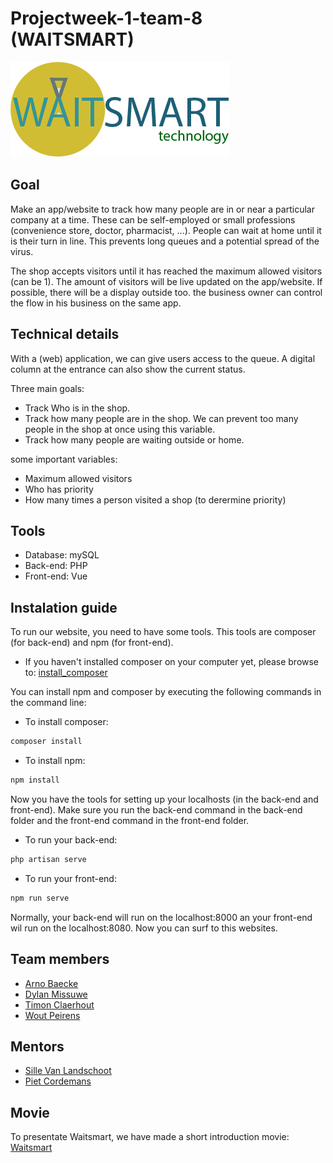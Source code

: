 ﻿# Projectweek-1-team-8 (WAITSMART)

![WAITSMART](img/readme-logo.png)
 
## Goal
Make an app/website to track how many people are in or near a particular company at a time. These can be self-employed or small professions (convenience store, doctor, pharmacist, ...).
People can wait at home until it is their turn in line. This prevents long queues and a potential spread of the virus.

The shop accepts visitors until it has reached the maximum allowed visitors (can be 1).
The amount of visitors will be live updated on the app/website. If possible, there will be a display outside too.
the business owner can control the flow in his business on the same app.

## Technical details
With a (web) application, we can give users access to the queue. A digital column at the entrance can also show the current status.

Three main goals:
- Track Who is in the shop.
- Track how many people are in the shop. We can prevent too many people in the shop at once using this variable.
- Track how many people are waiting outside or home.

some important variables:
- Maximum allowed visitors
- Who has priority
- How many times a person visited a shop (to derermine priority)

## Tools
- Database: mySQL
- Back-end: PHP
- Front-end: Vue

## Instalation guide
To run our website, you need to have some tools. This tools are composer (for back-end) and npm (for front-end). 

- If you haven't installed composer on your computer yet, please browse to: [install_composer](https://getcomposer.org/download/)

You can install npm and composer by executing the following commands in the command line:

- To install composer:
```powershell
composer install
```
- To install npm:
```powershell
npm install
```
Now you have the tools for setting up your localhosts (in the back-end and front-end). Make sure you run the back-end command in the back-end folder and the front-end command in the front-end folder.
- To run your back-end:
```powershell
php artisan serve
```
- To run your front-end:
```powershell
npm run serve
```
Normally, your back-end will run on the localhost:8000 an your front-end wil run on the localhost:8080. Now you can surf to this websites.

## Team members
- [Arno Baecke](https://github.com/arnobaecke)
- [Dylan Missuwe](https://github.com/DylanMissu)
- [Timon Claerhout](https://github.com/TimonClaerhout)
- [Wout Peirens](https://github.com/wout297)

## Mentors
- [Sille Van Landschoot](https://github.com/sillevl)
- [Piet Cordemans](http://github.com/pcordemans)

## Movie

To presentate Waitsmart, we have made a short introduction movie: [Waitsmart](https://www.youtube.com/watch?v=LTp_kHYZK6w)